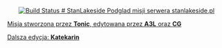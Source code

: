 <p align="center">
    <a href="https://travis-ci.org/Katekarin/StanLakeside">
        <img src="https://travis-ci.org/Katekarin/StanLakeside.svg?branch=master" alt="Build Status">
# StanLakeside
Podglad misji serwera stanlakeside.pl

Misja stworzona przez **Tonic**, edytowana przez **A3L** oraz **CG**

Dalsza edycja: **Katekarin** 

